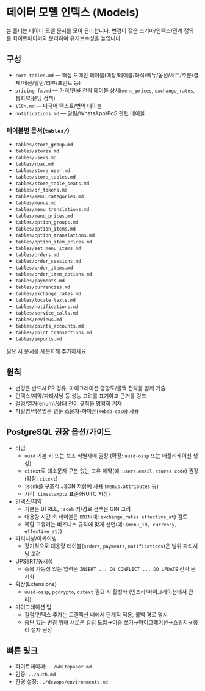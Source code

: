 # 데이터 모델 인덱스 (Models)

본 폴더는 데이터 모델 문서를 모아 관리합니다. 변경이 잦은 스키마/인덱스/관계 정의를 화이트페이퍼와 분리하여 유지보수성을 높입니다.

## 구성
- `core-tables.md` — 핵심 도메인 테이블(매장/테이블/좌석/메뉴/옵션/세트/주문/결제/세션/알림/리뷰/포인트 등)
- `pricing-fx.md` — 가격/환율 전략 테이블 상세(`menu_prices`, `exchange_rates`, 통화/라운딩 정책)
- `i18n.md` — 다국어 텍스트/번역 테이블
- `notifications.md` — 알림/WhatsApp/PoS 관련 테이블

### 테이블별 문서(`tables/`)
- `tables/store_group.md`
- `tables/stores.md`
- `tables/users.md`
- `tables/rbac.md`
- `tables/store_user.md`
- `tables/store_tables.md`
- `tables/store_table_seats.md`
- `tables/qr_tokens.md`
- `tables/menu_categories.md`
- `tables/menus.md`
- `tables/menu_translations.md`
- `tables/menu_prices.md`
- `tables/option_groups.md`
- `tables/option_items.md`
- `tables/option_translations.md`
- `tables/option_item_prices.md`
- `tables/set_menu_items.md`
- `tables/orders.md`
- `tables/order_sessions.md`
- `tables/order_items.md`
- `tables/order_item_options.md`
- `tables/payments.md`
- `tables/currencies.md`
- `tables/exchange_rates.md`
- `tables/locale_texts.md`
- `tables/notifications.md`
- `tables/service_calls.md`
- `tables/reviews.md`
- `tables/points_accounts.md`
- `tables/point_transactions.md`
- `tables/imports.md`

필요 시 문서를 세분화해 추가하세요.

## 원칙
- 변경은 반드시 PR 경유, 마이그레이션 영향도/롤백 전략을 함께 기술
- 인덱스/제약/파티셔닝 등 성능 고려를 표기하고 근거를 링크
- 컬럼/열거(enum)/상태 전이 규칙을 명확히 기재
- 파일명/섹션명은 영문 소문자-하이픈(`kebab-case`) 사용

## PostgreSQL 권장 옵션/가이드
- 타입
  - `uuid` 기본 키 또는 보조 식별자에 권장 (확장: `uuid-ossp` 또는 애플리케이션 생성)
  - `citext`로 대소문자 구분 없는 고유 제약(예: `users.email`, `stores.code`) 권장 (확장: `citext`)
  - `jsonb`를 구조적 JSON 저장에 사용 (`menus.attributes` 등)
  - 시각: `timestamptz` 표준화(UTC 저장)
- 인덱스/제약
  - 기본은 BTREE, `jsonb` 키/경로 검색은 GIN 고려
  - 대용량 시간 축 테이블은 `BRIN`(예: `exchange_rates.effective_at`) 검토
  - 복합 고유키는 비즈니스 규칙에 맞게 선언(예: `(menu_id, currency, effective_at)`)
- 파티셔닝/아카이빙
  - 장기적으로 대용량 테이블(`orders`, `payments`, `notifications`)은 범위 파티셔닝 고려
- UPSERT/동시성
  - 중복 가능성 있는 입력은 `INSERT ... ON CONFLICT ... DO UPDATE` 전략 문서화
- 확장(Extensions)
  - `uuid-ossp`, `pgcrypto`, `citext` 필요 시 활성화 (인프라/마이그레이션에서 관리)
- 마이그레이션 팁
  - 컬럼/인덱스 추가는 트랜잭션 내에서 단계적 적용, 롤백 경로 명시
  - 중단 없는 변경 위해 새로운 컬럼 도입→이중 쓰기→마이그레이션→스위치→정리 절차 권장

## 빠른 링크
- 화이트페이퍼: `../whitepaper.md`
- 인증: `../auth.md`
- 환경 설정: `../devops/environments.md`
